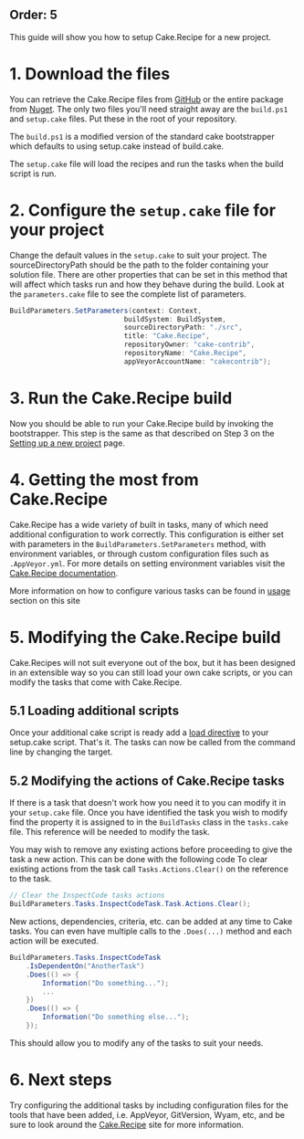 Order: 5
---

This guide will show you how to setup Cake.Recipe for a new project.

# 1. Download the files

You can retrieve the Cake.Recipe files from [GitHub](https://github.com/cake-contrib/Cake.Recipe) or the entire package from [Nuget](https://www.nuget.org/packages/Cake.Recipe).
The only two files you'll need straight away are the `build.ps1` and `setup.cake` files. Put these in the root of your repository.

The `build.ps1` is a modified version of the standard cake bootstrapper which defaults to using setup.cake instead of build.cake.

The `setup.cake` file will load the recipes and run the tasks when the build script is run.

# 2. Configure the `setup.cake` file for your project

Change the default values in the `setup.cake` to suit your project. 
The sourceDirectoryPath should be the path to the folder containing your solution file.
There are other properties that can be set in this method that will affect which tasks run and how they behave during the build.
Look at the `parameters.cake` file to see the complete list of parameters.
```csharp
BuildParameters.SetParameters(context: Context,
                            buildSystem: BuildSystem,
                            sourceDirectoryPath: "./src",
                            title: "Cake.Recipe",
                            repositoryOwner: "cake-contrib",
                            repositoryName: "Cake.Recipe",
                            appVeyorAccountName: "cakecontrib");
```

# 3. Run the Cake.Recipe build

Now you should be able to run your Cake.Recipe build by invoking the bootstrapper.
This step is the same as that described on Step 3 on the [Setting up a new project](https://www.cakebuild.net/docs/tutorials/setting-up-a-new-project) page.

# 4. Getting the most from Cake.Recipe

Cake.Recipe has a wide variety of built in tasks, many of which need additional configuration to work correctly. 
This configuration is either set with parameters in the `BuildParameters.SetParameters` method, with environment variables, or through custom configuration files such as `.AppVeyor.yml`.
For more details on setting environment variables visit the [Cake.Recipe documentation](../fundamentals/environment-variables).

More information on how to configure various tasks can be found in [usage](./) section on this site

# 5. Modifying the Cake.Recipe build

Cake.Recipes will not suit everyone out of the box, but it has been designed in an extensible way so you can still load your own cake scripts, or you can modify the tasks that come with Cake.Recipe.

## 5.1 Loading additional scripts

Once your additional cake script is ready add a [load directive](https://www.cakebuild.net/docs/fundamentals/preprocessor-directives) to your setup.cake script. That's it. The tasks can now be called from the command line by changing the target.

## 5.2 Modifying the actions of Cake.Recipe tasks

If there is a task that doesn't work how you need it to you can modify it in your `setup.cake` file. 
Once you have identified the task you wish to modify find the property it is assigned to in the `BuildTasks` class in the `tasks.cake` file. This reference will be needed to modify the task.

You may wish to remove any existing actions before proceeding to give the task a new action.
This can be done with the following code
To clear existing actions from the task call `Tasks.Actions.Clear()` on the reference to the task.
```csharp
// Clear the InspectCode tasks actions
BuildParameters.Tasks.InspectCodeTask.Task.Actions.Clear();
```
New actions, dependencies, criteria, etc. can be added at any time to Cake tasks. You can even have multiple calls to the `.Does(...)` method and each action will be executed.
```csharp
BuildParameters.Tasks.InspectCodeTask
	.IsDependentOn("AnotherTask")
	.Does(() => {
		Information("Do something...");
		...
	})
	.Does(() => {
		Information("Do something else...");
	});
```
This should allow you to modify any of the tasks to suit your needs.

# 6. Next steps

Try configuring the additional tasks by including configuration files for the tools that have been added, i.e. AppVeyor, GitVersion, Wyam, etc, and be sure to look around the [Cake.Recipe](../) site for more information.